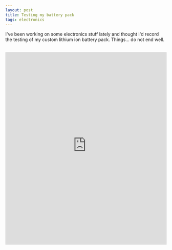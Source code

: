 ```yaml
---
layout: post
title: Testing my battery pack
tags: electronics
---
```


I've been working on some electronics stuff lately and thought I'd record the testing of my custom lithium ion battery pack. Things... do not end well.

<br />
<iframe width="100%" height="600" src="https://www.youtube-nocookie.com/embed/vR7jQA3J_3s" frameborder="0" allow="accelerometer; autoplay; encrypted-media; gyroscope; picture-in-picture" allowfullscreen></iframe>
